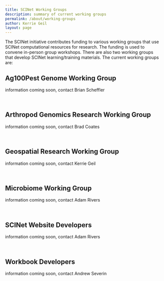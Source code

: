 ```yaml
---
title: SCINet Working Groups
description: summary of current working groups
permalink: /about/working-groups
author: Kerrie Geil
layout: page
---
```


The SCINet initiative contributes funding to various working groups that use SCINet computational resources for research. The funding is used to convene in-person group workshops. There are also two working groups that develop SCINet learning/training materials. The current working groups are:

## Ag100Pest Genome Working Group

information coming soon, contact Brian Scheffler

<br>

## Arthropod Genomics Research Working Group

information coming soon, contact Brad Coates

<br>

## Geospatial Research Working Group

information coming soon, contact Kerrie Geil

<br>

## Microbiome Working Group

information coming soon, contact Adam Rivers

<br>

## SCINet Website Developers

information coming soon, contact Adam Rivers

<br>

## Workbook Developers

information coming soon, contact Andrew Severin

<!--
## Page specific instructions
Kerrie working on contacting group leaders for the following info. Goal to complete this page by some time in Jan 2020
Write about the mission/status of the current working groups and who to contact to get involved, if applicable.
Include:
decription of the work/research
any pertinent links to publications, data, websites,
any photos or scientific graphics
whether the group is open to new members
who to contact
-->
